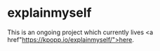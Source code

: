 # explainmyself
This is an ongoing project which currently lives <a href"https://kpopp.io/explainmyself/">here</a>.